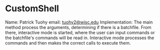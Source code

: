 # CustomShell
Name: Patrick Tuohy
email: tuohy2@wisc.edu
Implementation: 
The main method process the arguments, determining if there is a batchfile.
From there, interactive mode is started, where the user can input commands or the batchfile's commands will be read in.
Interactive mode processes the commands and then makes the correct calls to execute them. 
